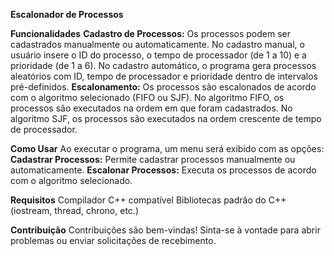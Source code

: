 **Escalonador de Processos**

**Funcionalidades**
**Cadastro de Processos:** Os processos podem ser cadastrados manualmente ou automaticamente.
No cadastro manual, o usuário insere o ID do processo, o tempo de processador (de 1 a 10) e a prioridade (de 1 a 6).
No cadastro automático, o programa gera processos aleatórios com ID, tempo de processador e prioridade dentro de intervalos pré-definidos.
**Escalonamento:** Os processos são escalonados de acordo com o algoritmo selecionado (FIFO ou SJF).
No algoritmo FIFO, os processos são executados na ordem em que foram cadastrados.
No algoritmo SJF, os processos são executados na ordem crescente de tempo de processador.

**Como Usar**
Ao executar o programa, um menu será exibido com as opções:
**Cadastrar Processos:** Permite cadastrar processos manualmente ou automaticamente.
**Escalonar Processos:** Executa os processos de acordo com o algoritmo selecionado.

**Requisitos**
Compilador C++ compatível
Bibliotecas padrão do C++ (iostream, thread, chrono, etc.)

**Contribuição**
Contribuições são bem-vindas! Sinta-se à vontade para abrir problemas ou enviar solicitações de recebimento.
